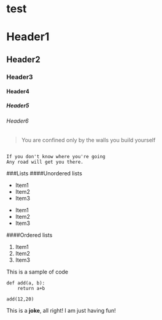 test
=======



# Header1
## Header2
### Header3
#### Header4
##### Header5
###### Header6

>You are confined only by the walls you build yourself

```

If you don't know where you're going
Any road will get you there.
```

###Lists
####Unordered lists

* Item1
* Item2
* Item3


- Item1
- Item2
- Item3


####Ordered lists

1. Item1
2. Item2
3. Item3

This is a sample of code

```
def add(a, b):
	return a+b

add(12,20)
```


This is a **joke**, all right!
I am just having fun!
